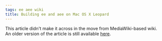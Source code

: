 ```yaml
---
tags: ee aee wiki
title: Building ee and aee on Mac OS X Leopard
---
```


This article didn't make it across in the move from MediaWiki-based wiki. An older version of the article is still available [here](http://typechecked.net/a/knowledge-base/archives/2004/11/building_eeaee.php).
